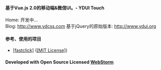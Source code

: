 #### 基于Vue.js 2.0的移动端&微信UI。- YDUI Touch

Home: 开发中...  
Blog: <a href="http://www.ydcss.com">http://www.ydcss.com</a>
基于jQuery的原始版本: <a href="http://www.ydui.org">http://www.ydui.org</a>

#### 参考、使用的项目

* <a href="https://github.com/ftlabs/fastclick" target="_blank">[fastclick]</a> (<a href="https://github.com/ftlabs/fastclick/blob/master/LICENSE" target="_blank">[MIT License]</a>)

#### Developed with Open Source Licensed <a href="http://www.jetbrains.com/webstorm/" target="_blank">WebStorm</a>
